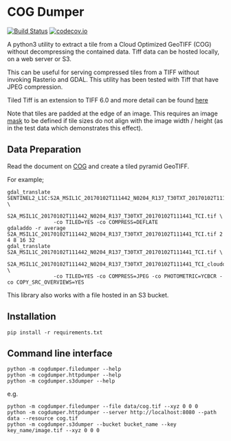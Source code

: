 # COG Dumper

[![Build Status](https://travis-ci.org/mapbox/COGDumper.svg?branch=master)](https://travis-ci.org/mapbox/COGDumper) [![codecov.io](https://codecov.io/github/mapbox/COGDumper/coverage.svg?token=Yd3y5aTvGo&branch=master)](https://codecov.io/github/mapbox/COGDumper?branch=master)

A python3 utility to extract a tile from a Cloud Optimized GeoTIFF (COG) without decompressing the contained data. Tiff data can be hosted locally, on a web server or S3.

This can be useful for serving compressed tiles from a TIFF without invoking Rasterio and GDAL. This utility has been tested with Tiff that have JPEG compression.

Tiled Tiff is an extension to TIFF 6.0 and more detail can be found [here](http://www.alternatiff.com/resources/TIFFphotoshop.pdf)

Note that tiles are padded at the edge of an image. This requires an image [mask](https://trac.osgeo.org/gdal/wiki/rfc15_nodatabitmask) to be defined if tile sizes do not align with the image width / height (as in the test data which demonstrates this effect).


## Data Preparation

Read the document on [COG](https://trac.osgeo.org/gdal/wiki/CloudOptimizedGeoTIFF) and create a tiled pyramid GeoTIFF.

For example;

```
gdal_translate SENTINEL2_L1C:S2A_MSIL1C_20170102T111442_N0204_R137_T30TXT_20170102T111441.SAFE/MTD_MSIL1C.xml:TCI:EPSG_32630 \
               S2A_MSIL1C_20170102T111442_N0204_R137_T30TXT_20170102T111441_TCI.tif \
               -co TILED=YES -co COMPRESS=DEFLATE
gdaladdo -r average  S2A_MSIL1C_20170102T111442_N0204_R137_T30TXT_20170102T111441_TCI.tif 2 4 8 16 32
gdal_translate S2A_MSIL1C_20170102T111442_N0204_R137_T30TXT_20170102T111441_TCI.tif \
               S2A_MSIL1C_20170102T111442_N0204_R137_T30TXT_20170102T111441_TCI_cloudoptimized_2.tif \
               -co TILED=YES -co COMPRESS=JPEG -co PHOTOMETRIC=YCBCR -co COPY_SRC_OVERVIEWS=YES
```

This library also works with a file hosted in an S3 bucket.

## Installation

`pip install -r requirements.txt`

## Command line interface

```
python -m cogdumper.filedumper --help
python -m cogdumper.httpdumper --help
python -m cogdumper.s3dumper --help
```

e.g.

```
python -m cogdumper.filedumper --file data/cog.tif --xyz 0 0 0
python -m cogdumper.httpdumper --server http://localhost:8080 --path data --resource cog.tif
python -m cogdumper.s3dumper --bucket bucket_name --key key_name/image.tif --xyz 0 0 0
```
